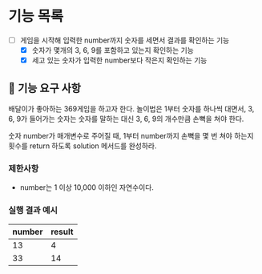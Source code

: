 # 기능 목록
- [ ] 게임을 시작해 입력한 number까지 숫자를 세면서 결과를 확인하는 기능
  - [x] 숫자가 몇개의 3, 6, 9를 포함하고 있는지 확인하는 기능
  - [x] 세고 있는 숫자가 입력한 number보다 작은지 확인하는 기능

## 🚀 기능 요구 사항

배달이가 좋아하는 369게임을 하고자 한다. 놀이법은 1부터 숫자를 하나씩 대면서, 3, 6, 9가 들어가는 숫자는 숫자를 말하는 대신 3, 6, 9의 개수만큼 손뼉을 쳐야 한다.

숫자 number가 매개변수로 주어질 때, 1부터 number까지 손뼉을 몇 번 쳐야 하는지 횟수를 return 하도록 solution 메서드를 완성하라.

### 제한사항

- number는 1 이상 10,000 이하인 자연수이다.

### 실행 결과 예시

| number | result |
| --- | --- |
| 13 | 4 |
| 33 | 14 |
